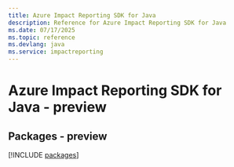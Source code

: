 ```yaml
---
title: Azure Impact Reporting SDK for Java
description: Reference for Azure Impact Reporting SDK for Java
ms.date: 07/17/2025
ms.topic: reference
ms.devlang: java
ms.service: impactreporting
---
```

# Azure Impact Reporting SDK for Java - preview
## Packages - preview
[!INCLUDE [packages](impact-reporting-index.md)]
